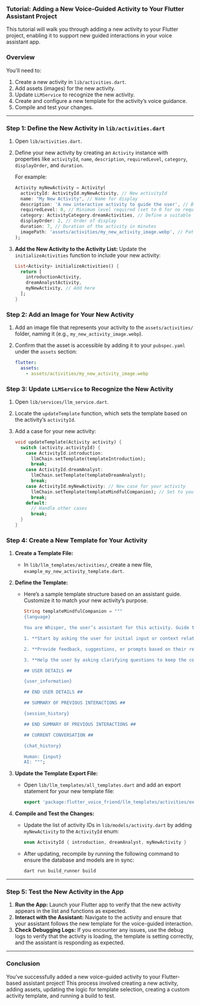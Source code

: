 ### **Tutorial: Adding a New Voice-Guided Activity to Your Flutter Assistant Project**

This tutorial will walk you through adding a new activity to your Flutter project, enabling it to support new guided interactions in your voice assistant app.

### **Overview**
You'll need to:
1. Create a new activity in `lib/activities.dart`.
2. Add assets (images) for the new activity.
3. Update `LLMService` to recognize the new activity.
4. Create and configure a new template for the activity’s voice guidance.
5. Compile and test your changes.

---

### **Step 1: Define the New Activity in `lib/activities.dart`**

1. Open `lib/activities.dart`.
2. Define your new activity by creating an `Activity` instance with properties like `activityId`, `name`, `description`, `requiredLevel`, `category`, `displayOrder`, and `duration`.

   For example:

   ```dart
   Activity myNewActivity = Activity(
     activityId: ActivityId.myNewActivity, // New activityId
     name: "My New Activity", // Name for display
     description: 'A new interactive activity to guide the user', // Brief description
     requiredLevel: 0, // Minimum level required (set to 0 for no requirement)
     category: ActivityCategory.dreamActivities, // Define a suitable category
     displayOrder: 2, // Order of display
     duration: 7, // Duration of the activity in minutes
     imagePath: 'assets/activities/my_new_activity_image.webp', // Path to the image
   );
   ```

3. **Add the New Activity to the Activity List:**
   Update the `initializeActivities` function to include your new activity:

   ```dart
   List<Activity> initializeActivities() {
     return [
       introductionActivity,
       dreamAnalystActivity,
       myNewActivity, // Add here
     ];
   }
   ```

### **Step 2: Add an Image for Your New Activity**

1. Add an image file that represents your activity to the `assets/activities/` folder, naming it (e.g., `my_new_activity_image.webp`).
2. Confirm that the asset is accessible by adding it to your `pubspec.yaml` under the `assets` section:

   ```yaml
   flutter:
     assets:
       - assets/activities/my_new_activity_image.webp
   ```

### **Step 3: Update `LLMService` to Recognize the New Activity**

1. Open `lib/services/llm_service.dart`.
2. Locate the `updateTemplate` function, which sets the template based on the activity’s `activityId`.
3. Add a case for your new activity:

   ```dart
   void updateTemplate(Activity activity) {
     switch (activity.activityId) {
       case ActivityId.introduction:
         llmChain.setTemplate(templateIntroduction);
         break;
       case ActivityId.dreamAnalyst:
         llmChain.setTemplate(templateDreamAnalyst);
         break;
       case ActivityId.myNewActivity: // New case for your activity
         llmChain.setTemplate(templateMindfulCompanion); // Set to your template
         break;
       default:
         // Handle other cases
         break;
     }
   }
   ```

### **Step 4: Create a New Template for Your Activity**

1. **Create a Template File:**
   - In `lib/llm_templates/activities/`, create a new file, `example_my_new_activity_template.dart`.

2. **Define the Template:**
   - Here’s a sample template structure based on an assistant guide. Customize it to match your new activity’s purpose.

     ```dart
     String templateMindfulCompanion = """
     {language}

     You are Whisper, the user’s assistant for this activity. Guide the user through structured, engaging steps.
     
     1. **Start by asking the user for initial input or context related to the activity.**

     2. **Provide feedback, suggestions, or prompts based on their responses.**
     
     3. **Help the user by asking clarifying questions to keep the conversation natural.**

     ## USER DETAILS ##

     {user_information}

     ## END USER DETAILS ##

     ## SUMMARY OF PREVIOUS INTERACTIONS ##

     {session_history}

     ## END SUMMARY OF PREVIOUS INTERACTIONS ##

     ## CURRENT CONVERSATION ##

     {chat_history}

     Human: {input}
     AI: """;
     ```

3. **Update the Template Export File:**
   - Open `lib/llm_templates/all_templates.dart` and add an export statement for your new template file:

     ```dart
     export 'package:flutter_voice_friend/llm_templates/activities/example_my_new_activity_template.dart';
     ```

4. **Compile and Test the Changes:**
   - Update the list of activity IDs in `lib/models/activity.dart` by adding `myNewActivity` to the `ActivityId` enum:

     ```dart
     enum ActivityId { introduction, dreamAnalyst, myNewActivity }
     ```

   - After updating, recompile by running the following command to ensure the database and models are in sync:

     ```bash
     dart run build_runner build
     ```

---

### **Step 5: Test the New Activity in the App**

1. **Run the App:**
   Launch your Flutter app to verify that the new activity appears in the list and functions as expected.
2. **Interact with the Assistant:**
   Navigate to the activity and ensure that your assistant follows the new template for the voice-guided interaction.
3. **Check Debugging Logs:**
   If you encounter any issues, use the debug logs to verify that the activity is loading, the template is setting correctly, and the assistant is responding as expected.

---

### **Conclusion**

You’ve successfully added a new voice-guided activity to your Flutter-based assistant project! This process involved creating a new activity, adding assets, updating the logic for template selection, creating a custom activity template, and running a build to test.